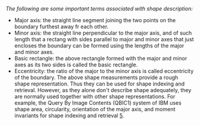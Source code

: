 _The following are some important terms associated with shape description:_
  * Major axis: the straight line segment joining the two points on the boundary furthest away fr
each other.
  * Minor axis: the straight line perpendicular to the major axis, and of such length that a rectang
with sides parallel to major and minor axes that just encloses the boundary can be formed using the lengths of the major and minor axes.
  * Basic rectangle: the above rectangle formed with the major and minor axes as its two sides is
called the basic rectangle.
  * Eccentricity: the ratio of the major to the minor axis is called eccentricity of the boundary.
The above shape measurements provide a rough shape representation. Thus they can be used for
shape indexing and retrieval. However, as they alone don't describe shape adequately, they are
normally used together with other shape representations. For example, the Query By Image
Contents (QBIC1) system of IBM uses shape area, circularity, orientation of the major axis, and
moment invariants for shape indexing and retrieval [5](5.md).